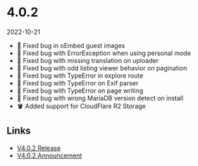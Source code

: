 # 4.0.2

2022-10-21

- 🐞 Fixed bug in oEmbed guest images
- 🐞 Fixed bug with ErrorException when using personal mode
- 🐞 Fixed bug with missing translation on uploader
- 🐞 Fixed bug with odd listing viewer behavior on pagination
- 🐞 Fixed bug with TypeError in explore route
- 🐞 Fixed bug with TypeError on Exif parser
- 🐞 Fixed bug with TypeError on page writing
- 🐞 Fixed bug with wrong MariaDB version detect on install
- 🪣 Added support for CloudFlare R2 Storage

## Links

- [V4.0.2 Release](https://chevereto.com/community/threads/chevereto-v4-0-2.14673/)
- [V4.0.2 Announcement](https://chevereto.com/community/threads/chevereto-v4-0-2-announcement.14650/)
